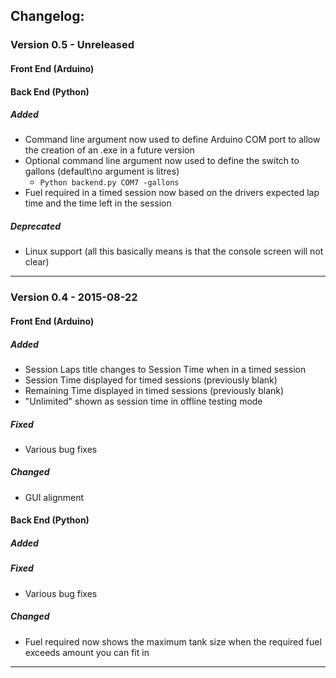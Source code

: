 ## Changelog:
### Version 0.5 - Unreleased
#### Front End (Arduino)
#### Back End (Python)
##### Added
* Command line argument now used to define Arduino COM port to allow the creation of an .exe in a future version
* Optional command line argument now used to define the switch to gallons (default\no argument is litres)
  * ```Python backend.py COM7 -gallons```
* Fuel required in a timed session now based on the drivers expected lap time and the time left in the session

##### Deprecated
* Linux support (all this basically means is that the console screen will not clear)

___

### Version 0.4 - 2015-08-22
#### Front End (Arduino)
##### Added
* Session Laps title changes to Session Time when in a timed session
* Session Time displayed for timed sessions (previously blank)
* Remaining Time displayed in timed sessions (previously blank)
* "Unlimited" shown as session time in offline testing mode

##### Fixed
* Various bug fixes

##### Changed
* GUI alignment

#### Back End (Python)
##### Added

##### Fixed
* Various bug fixes

##### Changed
* Fuel required now shows the maximum tank size when the required fuel exceeds amount you can fit in


___
